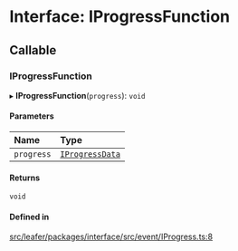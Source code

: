 # Interface: IProgressFunction

## Callable

### IProgressFunction

▸ **IProgressFunction**(`progress`): `void`

#### Parameters

| Name | Type |
| :------ | :------ |
| `progress` | [`IProgressData`](IProgressData.md) |

#### Returns

`void`

#### Defined in

[src/leafer/packages/interface/src/event/IProgress.ts:8](https://github.com/leaferjs/leafer/blob/95ff07e0d4def3c18ac6ce3fa51ec0d271dffaae/packages/interface/src/event/IProgress.ts#L8)
